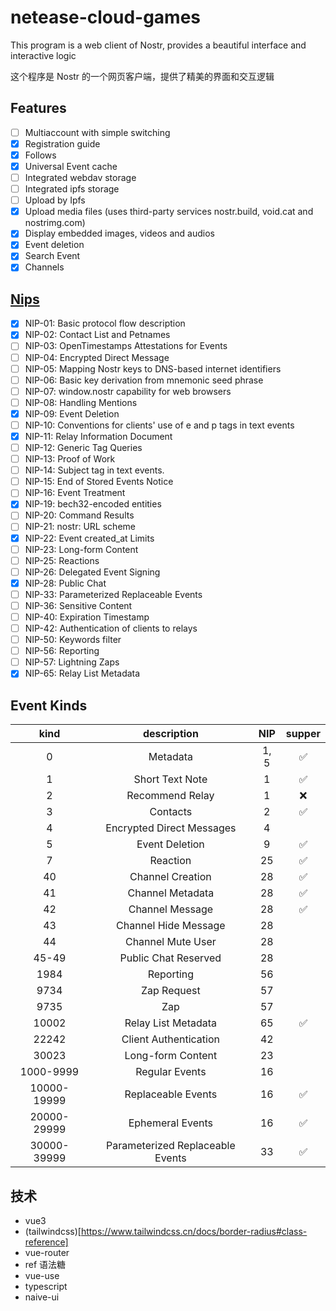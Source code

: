 # netease-cloud-games

This program is a web client of Nostr, provides a beautiful interface and interactive logic

这个程序是 Nostr 的一个网页客户端，提供了精美的界面和交互逻辑

## Features

- [ ] Multiaccount with simple switching
- [x] Registration guide
- [x] Follows
- [x] Universal Event cache
- [ ] Integrated webdav storage
- [ ] Integrated ipfs storage
- [ ] Upload by Ipfs
- [x] Upload media files (uses third-party services nostr.build, void.cat and nostrimg.com)
- [x] Display embedded images, videos and audios
- [x] Event deletion
- [x] Search Event
- [x] Channels

## [Nips](https://github.com/nostr-protocol/nips)

- [x] NIP-01: Basic protocol flow description
- [x] NIP-02: Contact List and Petnames
- [ ] NIP-03: OpenTimestamps Attestations for Events
- [ ] NIP-04: Encrypted Direct Message
- [ ] NIP-05: Mapping Nostr keys to DNS-based internet identifiers
- [ ] NIP-06: Basic key derivation from mnemonic seed phrase
- [ ] NIP-07: window.nostr capability for web browsers
- [ ] NIP-08: Handling Mentions
- [x] NIP-09: Event Deletion
- [ ] NIP-10: Conventions for clients' use of e and p tags in text events
- [x] NIP-11: Relay Information Document
- [ ] NIP-12: Generic Tag Queries
- [ ] NIP-13: Proof of Work
- [ ] NIP-14: Subject tag in text events.
- [ ] NIP-15: End of Stored Events Notice
- [ ] NIP-16: Event Treatment
- [x] NIP-19: bech32-encoded entities
- [ ] NIP-20: Command Results
- [ ] NIP-21: nostr: URL scheme
- [x] NIP-22: Event created_at Limits
- [ ] NIP-23: Long-form Content
- [ ] NIP-25: Reactions
- [ ] NIP-26: Delegated Event Signing
- [x] NIP-28: Public Chat
- [ ] NIP-33: Parameterized Replaceable Events
- [ ] NIP-36: Sensitive Content
- [ ] NIP-40: Expiration Timestamp
- [ ] NIP-42: Authentication of clients to relays
- [ ] NIP-50: Keywords filter
- [ ] NIP-56: Reporting
- [ ] NIP-57: Lightning Zaps
- [x] NIP-65: Relay List Metadata

## Event Kinds

|  **kind**   |         **description**          | **NIP** | **supper** |
| :---------: | :------------------------------: | :-----: | :--------: |
|      0      |             Metadata             |  1, 5   |     ✅     |
|      1      |         Short Text Note          |    1    |     ✅     |
|      2      |         Recommend Relay          |    1    |     ❌     |
|      3      |             Contacts             |    2    |     ✅     |
|      4      |    Encrypted Direct Messages     |    4    |            |
|      5      |          Event Deletion          |    9    |     ✅     |
|      7      |             Reaction             |   25    |     ✅     |
|     40      |         Channel Creation         |   28    |     ✅     |
|     41      |         Channel Metadata         |   28    |     ✅     |
|     42      |         Channel Message          |   28    |     ✅     |
|     43      |       Channel Hide Message       |   28    |            |
|     44      |        Channel Mute User         |   28    |            |
|    45-49    |       Public Chat Reserved       |   28    |            |
|    1984     |            Reporting             |   56    |            |
|    9734     |           Zap Request            |   57    |            |
|    9735     |               Zap                |   57    |            |
|    10002    |       Relay List Metadata        |   65    |     ✅     |
|    22242    |      Client Authentication       |   42    |            |
|    30023    |        Long-form Content         |   23    |            |
|  1000-9999  |          Regular Events          |   16    |            |
| 10000-19999 |        Replaceable Events        |   16    |     ✅     |
| 20000-29999 |         Ephemeral Events         |   16    |     ✅     |
| 30000-39999 | Parameterized Replaceable Events |   33    |     ✅     |

## 技术

- vue3
- (tailwindcss)[https://www.tailwindcss.cn/docs/border-radius#class-reference]
- vue-router
- ref 语法糖
- vue-use
- typescript
- naive-ui
